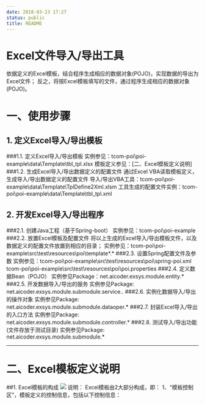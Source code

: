 ```yaml
---
date: 2018-03-23 17:27
status: public
title: README
---
```


# Excel文件导入/导出工具
依据定义的Excel模板，结合程序生成相应的数据对象(POJO)，实现数据的导出为Excel文件；
反之，将按Excel模板填写的文件，通过程序生成相应的数据对象(POJO)。

# 一、使用步骤
## 1. 定义Excel导入/导出模板
###1.1. 定义Excel导入/导出模板
        实例参见：tcom-poi\poi-example\data\Template\tbl_tpl.xlsx
        模板定义参见：[二、Excel模板定义说明]
###1.2. 生成Excel导入/导出数据定义的配置文件
        通过Excel VBA读取模板定义，生成导入/导出数据定义的配置文件
        导入/导出VBA工具：tcom-poi\poi-example\data\Template\TplDefine2Xml.xlsm
        工具生成的配置文件实例：tcom-poi\poi-example\data\Template\tbl_tpl.xml

## 2. 开发Excel导入/导出程序
###2.1. 创建Java工程（基于Spring-boot）
        实例参见：tcom-poi\poi-example
###2.2. 放置Excel模板及配置文件
        将以上生成的Excel导入/导出模板文件，以及数据定义的配置文件放置到相应的目录；
        实例参见：tcom-poi\poi-example\src\test\resources\poi\template\*.*
###2.3. 设置Spring配置文件及参数
        实例参见：tcom-poi\poi-example\src\test\resources\poi\spring-poi.xml
                  tcom-poi\poi-example\src\test\resources\poi\poi.properties
###2.4. 定义数据Bean（POJO）
        实例参见Package：net.aicoder.exsys.module.entity.*
###2.5. 开发数据导入/导出的服务
        实例参见Package: net.aicoder.exsys.module.submodule.service.*.*
###2.6. 实例化数据导入/导出的操作对象
        实例参见Package: net.aicoder.exsys.module.submodule.dataoper.*
###2.7. 封装Excel导入/导出的入口方法
        实例参见Package: net.aicoder.exsys.module.submodule.controller.*
###2.8. 测试导入/导出功能(文件存放于测试目录)
        实例参见Package: net.aicoder.exsys.module.submodule.*

----------
# 二、Excel模板定义说明
##1. Excel模板的构成
![](~/Excel_Tpl.jpg)
说明：
Excel模板由2大部分构成，即：
1、“模板控制区”，模板定义的控制信息，包括以下控制信息：

